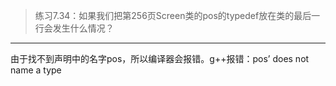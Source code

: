 > 练习7.34：如果我们把第256页Screen类的pos的typedef放在类的最后一行会发生什么情况？

---

由于找不到声明中的名字pos，所以编译器会报错。g++报错：pos’ does not name a type
